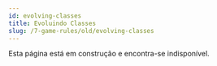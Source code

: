 ```yaml
---
id: evolving-classes
title: Evoluindo Classes
slug: /7-game-rules/old/evolving-classes
---
```


Esta página está em construção e encontra-se indisponível.
